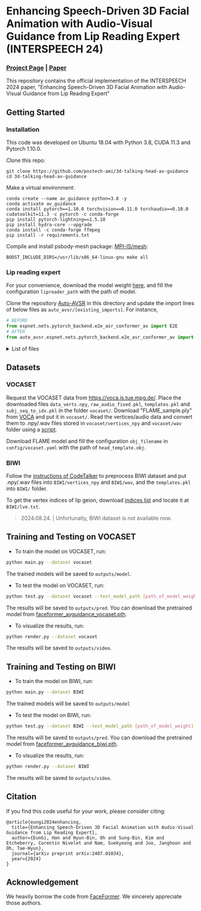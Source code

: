 # Enhancing Speech-Driven 3D Facial Animation with Audio-Visual Guidance from Lip Reading Expert (INTERSPEECH 24)

### [Project Page](https://3d-talking-head-avguide.github.io/) | [Paper](https://arxiv.org/abs/2407.01034)

This repository contains the official implementation of the INTERSPEECH 2024 paper, "Enhancing Speech-Driven 3D Facial Animation with Audio-Visual Guidance from Lip Reading Expert"

## Getting Started

### Installation

This code was developed on Ubuntu 18.04 with Python 3.8, CUDA 11.3 and Pytorch 1.10.0.

Clone this repo:

```
git clone https://github.com/postech-ami/3d-talking-head-av-guidance
cd 3d-talking-head-av-guidance
```

Make a virtual environment:

```
conda create --name av_guidance python=3.8 -y
conda activate av_guidance
conda install pytorch==1.10.0 torchvision==0.11.0 torchaudio==0.10.0 cudatoolkit=11.3 -c pytorch -c conda-forge
pip install pytorch-lightning==1.5.10
pip install hydra-core --upgrade
conda install -c conda-forge ffmpeg
pip install -r requirements.txt 
```

Compile and install psbody-mesh package: [MPI-IS/mesh](https://github.com/MPI-IS/mesh):
```
BOOST_INCLUDE_DIRS=/usr/lib/x86_64-linux-gnu make all
```

### Lip reading expert

For your convenience, download the model weight [here](https://drive.google.com/file/d/1mU6MHzXMiq1m6GI-8gqT2zc2bdStuBXu/view?usp=sharing), and fill the configuration `lipreader_path` with the path of model.

Clone the repository [Auto-AVSR](https://github.com/mpc001/auto_avsr) in this directory and update the import lines of below files as `auto_avsr/[existing_imports]`. For instance,

```py
# BEFORE
from espnet.nets.pytorch_backend.e2e_asr_conformer_av import E2E
# AFTER
from auto_avsr.espnet.nets.pytorch_backend.e2e_asr_conformer_av import E2E
```


<details>
<summary>List of files</summary>

```
espnet/nets/pytorch_backend/backbones/modules/resnet.py
espnet/nets/pytorch_backend/backbones/modules/resnet1d.py

espnet/nets/pytorch_backend/backbones/conv1d_extractor.py
espnet/nets/pytorch_backend/backbones/conv3d_extractor.py

espnet/nets/pytorch_backend/transformer/add_sos_eos.py
espnet/nets/pytorch_backend/transformer/decoder.py
espnet/nets/pytorch_backend/transformer/decoder_layer.py
espnet/nets/pytorch_backend/transformer/encoder_layer.py
espnet/nets/pytorch_backend/transformer/encoder.py

espnet/nets/pytorch_backend/ctc.py
espnet/nets/pytorch_backend/e2e_asr_conformer_av.py
espnet/nets/pytorch_backend/e2e_asr_conformer.py ??
espnet/nets/pytorch_backend/nets_utils.py

espnet/nets/scorers/ctc.py
espnet/nets/scorers/length_bonus.py

espnet/nets/batch_beam_search.py
espnet/nets/beam_search.py

lightning_av.py
```
</details>




## Datasets

### VOCASET

Request the VOCASET data from https://voca.is.tue.mpg.de/. Place the downloaded files `data_verts.npy`, `raw_audio_fixed.pkl`, `templates.pkl` and `subj_seq_to_idx.pkl` in the folder `vocaset/`. Download "FLAME_sample.ply" from [VOCA](https://github.com/TimoBolkart/voca/tree/master/template) and put it in `vocaset/`. Read the vertices/audio data and convert them to .npy/.wav files stored in `vocaset/vertices_npy` and `vocaset/wav` folder using a [script](https://github.com/EvelynFan/FaceFormer/blob/main/vocaset/process_voca_data.py).

Download FLAME model and fill the configuration `obj_filename` in `config/vocaset.yaml` with the path of `head_template.obj`.


### BIWI

Follow the [instructions of CodeTalker](https://github.com/Doubiiu/CodeTalker/blob/main/BIWI/README.md) to preprocess BIWI dataset and put .npy/.wav files into `BIWI/vertices_npy` and `BIWI/wav`, and the `templates.pkl` into `BIWI/` folder.

To get the vertex indices of lip geion, download [indices list](https://github.com/Doubiiu/CodeTalker/blob/main/BIWI/regions/lve.txt) and locate it at `BIWI/lve.txt`.

> 2024.08.24. | Unfortunatly, BIWI dataset is not available now.



## Training and Testing on VOCASET

- To train the model on VOCASET, run:

```bash
python main.py --dataset vocaset
```

The trained models will be saved to `outputs/model`.

- To test the model on VOCASET, run:

```bash
python test.py --dataset vocaset --test_model_path [path_of_model_weight]
```

The results will be saved to `outputs/pred`. You can download the pretrained model from [faceformer_avguidance_vocaset.pth]().

- To visualize the results, run:
```bash
python render.py --dataset vocaset
```

The results will be saved to `outputs/video`.


## Training and Testing on BIWI

- To train the model on BIWI, run:

```bash
python main.py --dataset BIWI
```

The trained models will be saved to `outputs/model`

- To test the model on BIWI, run:

```bash
python test.py --dataset BIWI --test_model_path [path_of_model_weight]
```

The results will be saved to `outputs/pred`. You can download the pretrained model from [faceformer_avguidance_biwi.pth]().

- To visualize the results, run:
```bash
python render.py --dataset BIWI
```

The results will be saved to `outputs/video`.


## Citation

If you find this code useful for your work, please consider citing:

```
@article{eungi2024enhancing,
  title={Enhancing Speech-Driven 3D Facial Animation with Audio-Visual Guidance from Lip Reading Expert},
  author={EunGi, Han and Hyun-Bin, Oh and Sung-Bin, Kim and Etcheberry, Corentin Nivelet and Nam, Suekyeong and Joo, Janghoon and Oh, Tae-Hyun},
  journal={arXiv preprint arXiv:2407.01034},
  year={2024}
}
```

## Acknowledgement

We heavily borrow the code from [FaceFormer](). We sincerely appreciate those authors.